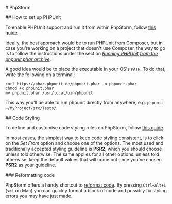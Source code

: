 # PhpStorm

## How to set up PHPUnit

To enable PHPUnit support and run it from within PhpStorm, follow [this guide](https://www.jetbrains.com/phpstorm/help/enabling-phpunit-support.html).

Ideally, the best approach would be to run PHPUnit from Composer, but in case you're working on a project that doesn't use Composer, the way to go is to follow the instructions under the section *[Running PHPUnit from the phpunit.phar archive](https://www.jetbrains.com/phpstorm/help/enabling-phpunit-support.html#usePhpUnitFromPhar)*.

A good idea would be to place the executable in your OS's `PATH`. To do that, write the following on a terminal:

    curl https://phar.phpunit.de/phpunit.phar -o phpunit.phar
    chmod +x phpunit.phar
    mv phpunit.phar /usr/local/bin/phpunit

This way you'll be able to run phpunit directly from anywhere, e.g. `phpunit ~/MyProject/src/Tests/`.

## Code Styling

To define and customise code styling rules on PhpStorm, follow [this guide](https://www.jetbrains.com/phpstorm/help/code-style-php.html).

In most cases, the simplest way to keep code styling consistent, is to click on the *Set From* option and choose one of the options. The most used and traditionally accepted styling guideline is **PSR2**, which you should choose unless told otherwise. The same applies for all other options: unless told otherwise, keep the default values that will come out once you've chosen **PSR2** as your guideline.

### Reformatting code

PhpStorm offers a handy shortcut to [reformat code](https://www.jetbrains.com/phpstorm/help/reformatting-source-code.html). By pressing `Ctrl+Alt+L` (`⌥⌘L` on Mac) you can quickly format a block of code and possibly fix styling errors you may have just made.
